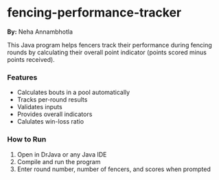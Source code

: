 # fencing-performance-tracker
**By:** Neha Annambhotla  

This Java program helps fencers track their performance during fencing rounds by calculating their overall point indicator (points scored minus points received).  

### Features
- Calculates bouts in a pool automatically  
- Tracks per-round results  
- Validates inputs  
- Provides overall indicators
- Calulates win-loss ratio

### How to Run
1. Open in DrJava or any Java IDE  
2. Compile and run the program  
3. Enter round number, number of fencers, and scores when prompted
